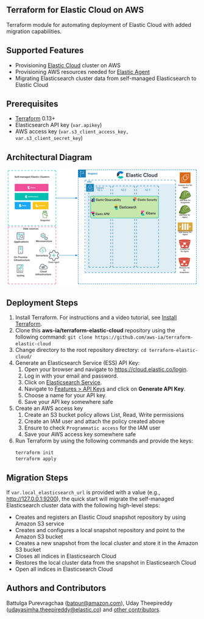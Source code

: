 ## Terraform for Elastic Cloud on AWS
Terraform module for automating deployment of Elastic Cloud with added migration capabilities.

## Supported Features
- Provisioning [Elastic Cloud](https://www.elastic.co/cloud/) cluster on AWS
- Provisioning AWS resources needed for [Elastic Agent](https://www.elastic.co/elastic-agent)
- Migrating Elasticsearch cluster data from self-managed Elasticsearch to Elastic Cloud

## Prerequisites
- [Terraform](https://www.terraform.io/downloads.html) 0.13+
- Elasticsearch API key (`var.apikey`)
- AWS access key (`var.s3_client_access_key, var.s3_client_secret_key`)

## Architectural Diagram
![](docs/images/architectural_diagram.png)

## Deployment Steps
1. Install Terraform. For instructions and a video tutorial, see [Install Terraform](https://learn.hashicorp.com/tutorials/terraform/install-cli). 
2. Clone this **aws-ia/terraform-elastic-cloud** repository using the following command:
   `git clone https://github.com/aws-ia/terraform-elastic-cloud`
3. Change directory to the root repository directory: 
   `cd terraform-elastic-cloud/`
4. Generate an Elasticsearch Service (ESS) API Key:
   1. Open your browser and navigate to <https://cloud.elastic.co/login>.
   2. Log in with your email and password.
   3. Click on [Elasticsearch Service](https://cloud.elastic.co/deployments).
   4. Navigate to [Features > API Keys](https://cloud.elastic.co/deployment-features/keys) and click on **Generate API Key**.
   5. Choose a name for your API key.
   6. Save your API key somewhere safe
5. Create an AWS access key
   1. Create an S3 bucket policy allows List, Read, Write permissions
   2. Create an IAM user and attach the policy created above
   3. Ensure to check `Programmatic access` for the IAM user
   4. Save your AWS access key somewhere safe
6. Run Terraform by using the following commands and provide the keys:
    ```
   terraform init
   terraform apply
    ```
   
## Migration Steps
If `var.local_elasticsearch_url` is provided with a value (e.g., http://127.0.0.1:9200), the quick start will migrate the self-managed Elasticsearch cluster data with the following high-level steps:
- Creates and registers an Elastic Cloud snapshot repository by using Amazon S3 service
- Creates and configures a local snapshot repository and point to the Amazon S3 bucket
- Creates a new snapshot from the local cluster and store it in the Amazon S3 bucket
- Closes all indices in Elasticsearch Cloud
- Restores the local cluster data from the snapshot in Elasticsearch Cloud
- Open all indices in Elasticsearch Cloud

## Authors and Contributors
   
Battulga Purevragchaa (batpur@amazon.com), Uday Theepireddy (udayasimha.theepireddy@elastic.co) and [other contributors](https://github.com/aws-ia/terraform-elastic-cloud/graphs/contributors).
